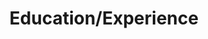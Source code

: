 ---
title: Education/Experience
type: landing

sections:
  - block: accomplishments
    content:
      title: Education
      subtitle: ''
      text: ''
      # Date format: https://wowchemy.com/docs/customization/#date-format
      date_format: July, 2020
      # Accomplishments.
      #   Add/remove as many `items` blocks below as you like.
      #   `title`, `organization`, and `date_start` are the required parameters.
      #   Leave other parameters empty if not required.
      #   Begin multi-line descriptions with YAML's `|2-` multi-line prefix.
      items:
        - title: B.S. Department of Crop Science and Biotechnology (main)
          date_end: ''
          date_start: '2023-03-01'
          description: ''
          icon: jbnu
          organization: JBNU
          organization_url: https://www.jbnu.ac.kr/
          url: 'https://crop.jbnu.ac.kr/'
        - title: B.S. Computer Science and Artificial Intelligence (double)
          date_end: ''
          date_start: '2024-06-01'
          description: ''
          icon: jbnu
          organization: JBNU
          organization_url: https://www.jbnu.ac.kr/
          url: 'https://csai.jbnu.ac.kr/'
      # Choose how many columns the section has. Valid values: '1' or '2'.
      columns: '2'

  - block: experience
    content:
      title: Experience
      # Date format for experience
      #   Refer to https://wowchemy.com/docs/customization/#date-format
      date_format: 2006년 2월
      # Experiences.
      #   Add/remove as many experience `items` below as you like.
      #   Required fields are `title`, `company`, and `date_start`.
      #   Leave `date_end` empty if it's your current employer.
      #   Begin multi-line descriptions with YAML's `|2-` multi-line prefix.
      items:
        - title: instructor
          company: Jeonju Jubu School
          company_url: 'https://jjschool.modoo.at/'
          company_logo: 
          location: Jeonju
          date_start: '2024-03-01'
          date_end: ''
          description: |2-
              - Administrative support
              - a Social Lecture
    design:
      # Choose how many columns the section has. Valid values: '1' or '2'.
      columns: '1'
---